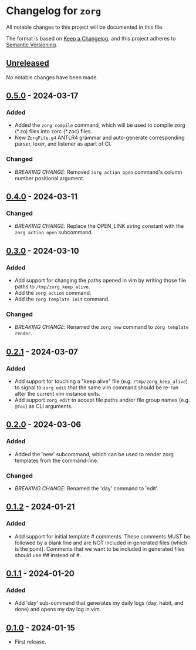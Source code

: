 # Changelog for `zorg`

All notable changes to this project will be documented in this file.

The format is based on [Keep a Changelog], and this project adheres to
[Semantic Versioning].

[Keep a Changelog]: https://keepachangelog.com/en/1.0.0/
[Semantic Versioning]: https://semver.org/


## [Unreleased](https://github.com/bbugyi200/zorg/compare/0.5.0...HEAD)

No notable changes have been made.


## [0.5.0](https://github.com/bbugyi200/zorg/compare/0.4.0...0.5.0) - 2024-03-17

### Added

* Added the `zorg compile` command, which will be used to compile zorg (\*.zo)
  files into zorc (\*.zoc) files.
* New `ZorgFile.g4` ANTLR4 grammar and auto-generate corresponding parser, lexer, and
  listener as apart of CI.

### Changed

* *BREAKING CHANGE*: Removed `zorg action open` command's column number
  positional argument.


## [0.4.0](https://github.com/bbugyi200/zorg/compare/0.3.0...0.4.0) - 2024-03-11

### Changed

* *BREAKING CHANGE*: Replace the OPEN\_LINK string constant with the `zorg
  action open` subcommand.


## [0.3.0](https://github.com/bbugyi200/zorg/compare/0.2.1...0.3.0) - 2024-03-10

### Added

* Add support for changing the paths opened in vim by writing those file paths
  to `/tmp/zorg_keep_alive`.
* Add the `zorg action` command.
* Add the `zorg template init` command.

### Changed

* *BREAKING CHANGE*: Renamed the `zorg new` command to `zorg template render`.


## [0.2.1](https://github.com/bbugyi200/zorg/compare/0.2.0...0.2.1) - 2024-03-07

### Added

* Add support for touching a "keep alive" file (e.g. `/tmp/zorg_keep_alive`) to
  signal to `zorg edit` that the same vim command should be re-run after the
  current vim instance exits.
* Add support `zorg edit` to accept file paths and/or file group names (e.g.
  `@foo`) as CLI arguments.


## [0.2.0](https://github.com/bbugyi200/zorg/compare/0.1.2...0.2.0) - 2024-03-06

### Added

* Added the 'new' subcommand, which can be used to render zorg templates from
  the command-line.

### Changed

* *BREAKING CHANGE*: Renamed the 'day' command to 'edit'.


## [0.1.2](https://github.com/bbugyi200/zorg/compare/0.1.1...0.1.2) - 2024-01-21

### Added

* Add support for initial template # comments. These comments MUST be followed
  by a blank line and are NOT included in generated files (which is the point).
  Comments that we want to be included in generated files should use ## instead
  of #.


## [0.1.1](https://github.com/bbugyi200/zorg/compare/0.1.0...0.1.1) - 2024-01-20

### Added

* Add 'day' sub-command that generates my daily logs (day, habit, and done) and
  opens my day log in vim.


## [0.1.0](https://github.com/bbugyi200/zorg/releases/tag/0.1.0) - 2024-01-15

* First release.
